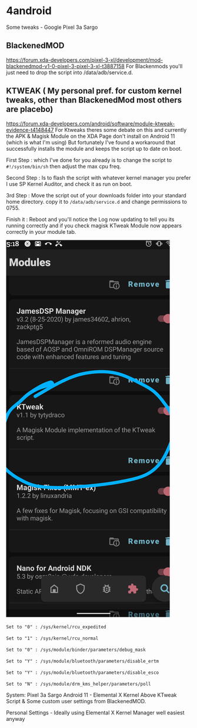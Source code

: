 # 4android
Some tweaks -  Google Pixel 3a Sargo

## BlackenedMOD
https://forum.xda-developers.com/pixel-3-xl/development/mod-blackenedmod-v1-0-pixel-3-pixel-3-xl-t3887158
For Blackenmods you'll just need to drop the script into /data/adb/service.d.

## KTWEAK ( My personal pref. for custom kernel tweaks, other than BlackenedMod most others are placebo)

https://forum.xda-developers.com/android/software/module-ktweak-evidence-t4148447
For Ktweaks theres some debate on this and currently the APK & Magisk Module on the XDA Page don't install 
on Android 11 (which is what I'm using) But fortunately I've found a workaround that successfully installs the 
module and keeps the script up to date on boot.

First Step : which I've done for you already is to change the script to ```#!/system/bin/sh``` then adjust the max
cpu freq.  

Second Step : Is to flash the script with whatever kernel manager you prefer I use SP Kernel Auditor, and 
check it as run on boot.  

3rd Step : Move the script out of your downloads folder into your standard home directory.
copy it to ```/data/adb/service.d``` and change permissions to 0755.  

Finish it : Reboot and you'll notice the Log now updating to 
tell you its running correctly and if you check magisk KTweak Module now appears correctly in your module tab.


![preview](Screenshot_20201022-051829.png)

```Set to "0" : /sys/kernel/rcu_expedited```

```Set to "1" : /sys/kernel/rcu_normal```

```Set to "0" : /sys/module/binder/parameters/debug_mask```

```Set to "Y" : /sys/module/bluetooth/parameters/disable_ertm```

```Set to "Y" : /sys/module/bluetooth/parameters/disable_esco```

```Set to "N" : /sys/module/drm_kms_helper/parameters/poll```


System:
Pixel 3a Sargo
Android 11 - Elemental X Kernel
Above KTweak Script & Some custom user settings from BlackenedMOD.

Personal Settings - Ideally using Elemental X Kernel Manager well easiest anyway


